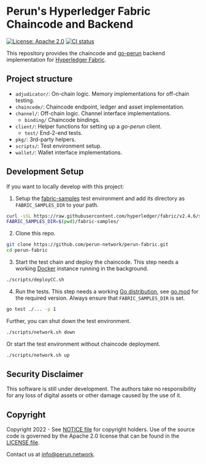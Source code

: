 # Perun's Hyperledger Fabric Chaincode and Backend

<p>
  <a href="https://www.apache.org/licenses/LICENSE-2.0.txt"><img src="https://img.shields.io/badge/license-Apache%202-blue" alt="License: Apache 2.0"></a>
  <a href="https://github.com/perun-network/perun-fabric/actions/workflows/ci.yml"><img src="https://github.com/perun-network/perun-fabric/actions/workflows/ci.yml/badge.svg?branch=main" alt="CI status"></a>
</p>

This repository provides the chaincode and [go-perun](https://github.com/hyperledger-labs/go-perun/) backend implementation
for [Hyperledger Fabric](https://github.com/hyperledger/fabric).

## Project structure
* `adjudicator/`: On-chain logic. Memory implementations for off-chain testing.
* `chaincode/`: Chaincode endpoint, ledger and asset implementation.
* `channel/`: Off-chain logic. Channel interface implementations.
    * `binding/` Chaincode bindings.
* `client/`: Helper functions for setting up a *go-perun* client.
    * `test/` End-2-end tests.
* `pkg/`: 3rd-party helpers.
* `scripts/`: Test environment setup.
* `wallet/`: Wallet interface implementations.

## Development Setup
If you want to locally develop with this project:

1. Setup the [fabric-samples](https://github.com/hyperledger/fabric-samples) test environment and add its directory as `FABRIC_SAMPLES_DIR` to your path.
```sh
curl -sSL https://raw.githubusercontent.com/hyperledger/fabric/v2.4.6/scripts/bootstrap.sh | bash -s
FABRIC_SAMPLES_DIR=$(pwd)/fabric-samples/
```

2. Clone this repo.
```sh
git clone https://github.com/perun-network/perun-fabric.git
cd perun-fabric
```

 3. Start the test chain and deploy the chaincode. This step needs a working [Docker](https://www.docker.com) instance running in the background.
```sh
./scripts/deployCC.sh
```

4. Run the tests. This step needs a working [Go distribution](https://golang.org), see [go.mod](go.mod) for the required version. Always ensure that `FABRIC_SAMPLES_DIR` is set.
```sh
go test ./... -p 1
```


Further, you can shut down the test environment.
```sh
./scripts/network.sh down
```

Or start the test environment without chaincode deployment.
```sh
./scripts/network.sh up
```

## Security Disclaimer

This software is still under development.
The authors take no responsibility for any loss of digital assets or other damage caused by the use of it.

## Copyright

Copyright 2022 - See [NOTICE file](NOTICE) for copyright holders. Use of the source code is governed by the Apache 2.0
license that can be found in the [LICENSE file](LICENSE).

Contact us at [info@perun.network](mailto:info@perun.network).
